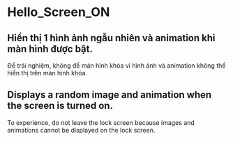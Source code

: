 # Hello_Screen_ON

## Hiển thị 1 hình ảnh ngẫu nhiên và animation khi màn hình được bật.
Để trải nghiệm, không để màn hình khóa vì hình ảnh và animation không thể hiển thị trên màn hình khóa.


## Displays a random image and animation when the screen is turned on. 
To experience, do not leave the lock screen because images and animations cannot be displayed on the lock screen.
